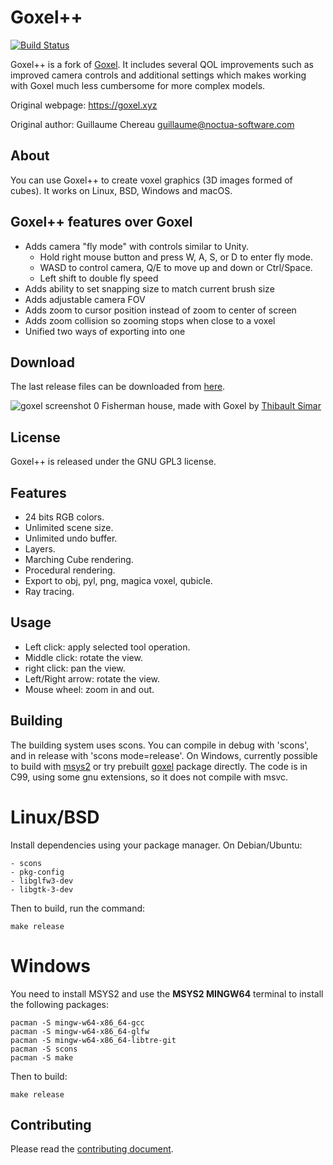 
Goxel++
=====

[![Build Status](https://github.com/tatelax/goxelplusplus/actions/workflows/ci.yml/badge.svg)](https://github.com/tatelax/goxelplusplus/actions/workflows/ci.yml)

Goxel++ is a fork of [Goxel](https://github.com/guillaumechereau/goxel). It includes several QOL improvements such as improved camera controls and additional settings which makes working with Goxel much less cumbersome for more complex models.

Original webpage: https://goxel.xyz

Original author: Guillaume Chereau <guillaume@noctua-software.com>

About
-----

You can use Goxel++ to create voxel graphics (3D images formed of cubes).  It
works on Linux, BSD, Windows and macOS.

Goxel++ features over Goxel
---------------------------

* Adds camera "fly mode" with controls similar to Unity.
  * Hold right mouse button and press W, A, S, or D to enter fly mode.
  * WASD to control camera, Q/E to move up and down or Ctrl/Space.
  * Left shift to double fly speed
* Adds ability to set snapping size to match current brush size
* Adds adjustable camera FOV
* Adds zoom to cursor position instead of zoom to center of screen
* Adds zoom collision so zooming stops when close to a voxel
* Unified two ways of exporting into one


Download
--------

The last release files can be downloaded from [here](
https://github.com/tatelax/goxelplusplus/releases/latest).

![goxel screenshot 0](https://goxel.xyz/gallery/thibault-fisherman-house.jpg)
Fisherman house, made with Goxel by
[Thibault Simar](https://www.artstation.com/exm)


License
-------

Goxel++ is released under the GNU GPL3 license.

Features
--------

- 24 bits RGB colors.
- Unlimited scene size.
- Unlimited undo buffer.
- Layers.
- Marching Cube rendering.
- Procedural rendering.
- Export to obj, pyl, png, magica voxel, qubicle.
- Ray tracing.


Usage
-----

- Left click: apply selected tool operation.
- Middle click: rotate the view.
- right click: pan the view.
- Left/Right arrow: rotate the view.
- Mouse wheel: zoom in and out.


Building
--------

The building system uses scons.  You can compile in debug with 'scons', and in
release with 'scons mode=release'.  On Windows, currently possible to build
with [msys2](https://www.msys2.org/) or try prebuilt
[goxel](https://packages.msys2.org/base/mingw-w64-goxel) package directly.
The code is in C99, using some gnu extensions, so it does not compile
with msvc.

# Linux/BSD

Install dependencies using your package manager.  On Debian/Ubuntu:

    - scons
    - pkg-config
    - libglfw3-dev
    - libgtk-3-dev

Then to build, run the command:

    make release

# Windows

You need to install MSYS2 and use the **MSYS2 MINGW64** terminal to install the following packages:

    pacman -S mingw-w64-x86_64-gcc
    pacman -S mingw-w64-x86_64-glfw
    pacman -S mingw-w64-x86_64-libtre-git
    pacman -S scons
    pacman -S make

Then to build:

    make release

Contributing
------------

Please read the [contributing document](CONTRIBUTING.md).